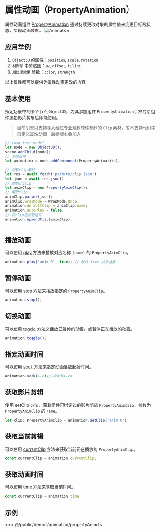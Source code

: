 # 属性动画（PropertyAnimation）

属性动画组件 [PropertyAnimation](/api/classes/PropertyAnimation) 通过持续更改对象的属性值来变更目标的状态，实现动画效果。
![Animation](/images/animation.svg)

## 应用举例
1. `Object3D` 的属性：`position`, `scale`, `rotation`
2. `材质球` 中的贴图：`uv`, `offset`, `tiling`
3. `后处理效果` 参数：`color`, `strength`

以上属性都可以提供为属性动画更改的内容。

## 基本使用
指定场景中的某个节点 `Object3D`，为其添加组件 `PropertyAnimation`；然后给组件追加影片剪辑后即能使用。

> 目前引擎只支持导入经过专业建模软件制作的 `Clip` 素材，暂不支持代码中自定义属性动画，后续版本会加入

```ts
// load test model
let node = new Object3D();
scene.addChild(node);
// 添加组件
let animation = node.addComponent(PropertyAnimation);

// 加载clip素材
let res = await fetch('path/to/clip.json')
let json = await res.json()
// 初始化clip
let animClip = new PropertyAnimClip();
// 解析clip
animClip.parser(json);
animClip.wrapMode = WrapMode.Once;
animation.defaultClip = animClip.name;
animation.autoPlay = false;
// 将clip追加至组件
animation.appendClip(animClip);
    
```

## 播放动画

可以使用 [play](/api/classes/PropertyAnimation#play) 方法来播放对应名称 `(name)` 的 `PropertyAnimClip`。

```ts
animation.play('anim_0', true); // 默认 true 从头播放
```

## 暂停动画

可以使用 [stop](/api/classes/PropertyAnimation#stop) 方法来播放指定的 `PropertyAnimClip`。

```ts
animation.stop();
```

## 切换动画

可以使用 [toggle](/api/classes/PropertyAnimation#toggle) 方法来播放已暂停的动画，或暂停正在播放的动画。

```ts
animation.toggle();
```

## 指定动画时间
可以使用 [seek](/api/classes/PropertyAnimation#seek) 方法来指定动画播放起始时间。

```ts
animation.seek(1.2);//指定到1.2s
```

## 获取影片剪辑

使用 [getClip](/api/classes/PropertyAnimation#getclip) 方法，获取组件已绑定过的影片剪辑 `PropertyAnimClip`，参数为 `PropertyAnimClip` 的 `name`。

```ts
let clip: PropertyAnimClip = animation.getClip('anim_0');
```

## 获取当前剪辑
可以使用 [currentClip](/api/classes/PropertyAnimation#currentclip) 方法来获取当前正在播放的 `PropertyAnimClip`。

```ts
const currentClip = animation.currentClip;
```

## 获取动画时间
可以使用 [time](/api/classes/PropertyAnimation#time) 方法来获取当前时间。

```ts
const currentClip = animation.time;
```

## 示例

<Demo :height="500" src="/demos/animation/propertyAnim.ts"></Demo>

<<< @/public/demos/animation/propertyAnim.ts

